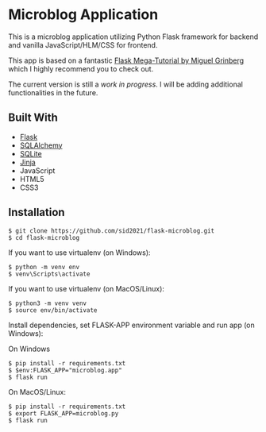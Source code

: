 # Microblog Application

This is a microblog application utilizing Python Flask framework for backend and vanilla JavaScript/HLM/CSS for frontend.

This app is based on a fantastic [Flask Mega-Tutorial by Miguel Grinberg](https://blog.miguelgrinberg.com/post/the-flask-mega-tutorial-part-i-hello-world) which I highly recommend you to check out.

The current version is still a _work in progress_. I will be adding additional functionalities in the future.

## Built With

- [Flask](https://flask.palletsprojects.com/en/1.1.x/)
- [SQLAlchemy](https://www.sqlalchemy.org/)
- [SQLite](https://www.sqlite.org/index.html)
- [Jinja](https://jinja.palletsprojects.com/en/2.11.x/)
- JavaScript
- HTML5
- CSS3

## Installation

```
$ git clone https://github.com/sid2021/flask-microblog.git
$ cd flask-microblog
```

If you want to use virtualenv (on Windows):

```
$ python -m venv env
$ venv\Scripts\activate
```

If you want to use virtualenv (on MacOS/Linux):

```
$ python3 -m venv venv
$ source env/bin/activate
```

Install dependencies, set FLASK-APP environment variable and run app (on Windows):

On Windows

```
$ pip install -r requirements.txt
$ $env:FLASK_APP="microblog.app"
$ flask run
```

On MacOS/Linux:

```
$ pip install -r requirements.txt
$ export FLASK_APP=microblog.py
$ flask run
```
